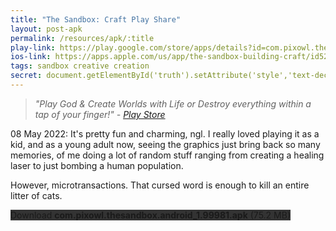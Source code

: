 ```yaml
---
title: "The Sandbox: Craft Play Share"
layout: post-apk
permalink: /resources/apk/:title
play-link: https://play.google.com/store/apps/details?id=com.pixowl.thesandbox.android
ios-link: https://apps.apple.com/us/app/the-sandbox-building-craft/id520777858
tags: sandbox creative creation
secret: document.getElementById('truth').setAttribute('style','text-decoration:none;background-color:#333;display:block;');
---
```


> _"Play God & Create Worlds with Life or Destroy everything within a tap of your finger!" - <a href="https://play.google.com/store/apps/details?id=com.pixowl.thesandbox.android" target="_blank">Play Store</a>_

<span class="timestamp">08 May 2022:</span> It's pretty fun and charming, ngl. I really loved playing it as a kid, and as a young adult now, seeing the graphics just bring back so many memories, of me doing a lot of random stuff ranging from creating a healing laser to just bombing a human population. 

However, microtransactions. That cursed word is enough to kill an entire litter of cats.

<div class="text-center">
    <a class="btn btn-dark btn-block w-100" onclick='apk("com.pixowl.thesandbox.android_1.99981.apk")' style="text-decoration: none; background-color: #333;"> Download <b>com.pixowl.thesandbox.android_1.99981.apk</b> (75.2 MB)</a><br>
    <a id="truth" class="btn btn-dark btn-block w-100" onclick='apk("com.pixowl.thesandbox.android_1.99981-unlimited-mana.apk")' target="_blank" style="text-decoration: none; background-color: #333; display: none"> Download <b>com.pixowl.thesandbox.android_1.99981-unlimited-mana.apk</b> (65.3 MB)</a>
</div>
